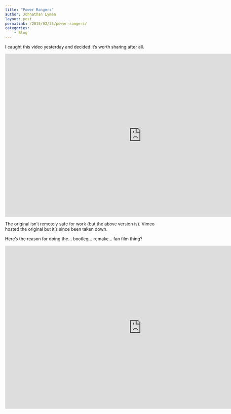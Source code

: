 ```yaml
---
title: "Power Rangers"
author: Johnathan Lyman
layout: post
permalink: /2015/02/25/power-rangers/
categories:
    - Blog
---
```


I caught this video yesterday and decided it’s worth sharing after all.

<iframe class="youtube-player" type="text/html" width="882" height="527" src="https://www.youtube.com/embed/vw5vcUPyL90?version=3&amp;rel=1&amp;fs=1&amp;autohide=2&amp;showsearch=0&amp;showinfo=1&amp;iv_load_policy=1&amp;wmode=transparent" frameborder="0" allowfullscreen="true"></iframe>

The original isn’t remotely safe for work (but the above version is). Vimeo hosted the original but it’s since been taken down.

Here’s the reason for doing the… bootleg… remake… fan film thing?

<iframe class="youtube-player" type="text/html" width="882" height="527" src="https://www.youtube.com/embed/dDKR_2HqymU?version=3&amp;rel=1&amp;fs=1&amp;autohide=2&amp;showsearch=0&amp;showinfo=1&amp;iv_load_policy=1&amp;wmode=transparent" frameborder="0" allowfullscreen="true"></iframe>


